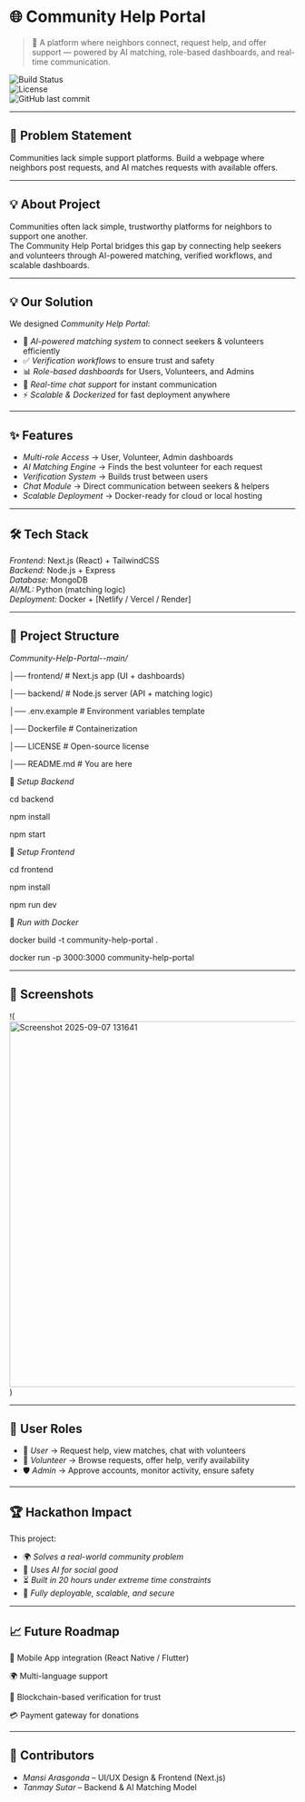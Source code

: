 # 🌐 Community Help Portal  

> 🤝 A platform where neighbors connect, request help, and offer support — powered by AI matching, role-based dashboards, and real-time communication.  

![Build Status](https://img.shields.io/badge/build-passing-brightgreen)  
![License](https://img.shields.io/badge/license-MIT-blue)  
![GitHub last commit](https://img.shields.io/github/last-commit/username/community-help-portal)  

---

## 📌 Problem Statement
Communities lack simple support platforms. Build a webpage where neighbors post 
requests, and AI matches requests with available offers. 

---
## 💡 About Project

Communities often lack simple, trustworthy platforms for neighbors to support one another.  
The Community Help Portal bridges this gap by connecting help seekers and volunteers through AI-powered matching, verified workflows, and scalable dashboards.  

---

## 💡 Our Solution
We designed *Community Help Portal*:  
- 🔎 *AI-powered matching system* to connect seekers & volunteers efficiently  
- ✅ *Verification workflows* to ensure trust and safety  
- 📊 *Role-based dashboards* for Users, Volunteers, and Admins 
- 💬 *Real-time chat support* for instant communication  
- ⚡ *Scalable & Dockerized* for fast deployment anywhere  

---

## ✨ Features
- *Multi-role Access* → User, Volunteer, Admin dashboards  
- *AI Matching Engine* → Finds the best volunteer for each request  
- *Verification System* → Builds trust between users  
- *Chat Module* → Direct communication between seekers & helpers  
- *Scalable Deployment* → Docker-ready for cloud or local hosting  

---

## 🛠 Tech Stack
*Frontend:* Next.js (React) + TailwindCSS  
*Backend:* Node.js + Express  
*Database:* MongoDB  
*AI/ML:* Python (matching logic)  
*Deployment:* Docker + [Netlify / Vercel / Render] 

---

## 📂 Project Structure  
*Community-Help-Portal--main/*

│── frontend/ # Next.js app (UI + dashboards)

│── backend/ # Node.js server (API + matching logic)

│── .env.example # Environment variables template

│── Dockerfile # Containerization

│── LICENSE # Open-source license

│── README.md # You are here

🔹 *Setup Backend*

cd backend

npm install

npm start

🔹 *Setup Frontend*

cd frontend

npm install

npm run dev

🔹 *Run with Docker*

docker build -t community-help-portal .

docker run -p 3000:3000 community-help-portal

---
## 📸 Screenshots
!(<img width="655" height="644" alt="Screenshot 2025-09-07 131641" src="https://github.com/user-attachments/assets/07f4b68c-9f5a-496b-850e-c68c4b5f0b61" />)


---
## 📍 User Roles

- 👤 *User* → Request help, view matches, chat with volunteers  
- 🤝 *Volunteer* → Browse requests, offer help, verify availability  
- 🛡 *Admin* → Approve accounts, monitor activity, ensure safety  

---

## 🏆 Hackathon Impact

This project:  

- 🌍 *Solves a real-world community problem*  
- 🤖 *Uses AI for social good*  
- ⏳ *Built in 20 hours under extreme time constraints*  
- 🚀 *Fully deployable, scalable, and secure*  

---

## 📈 Future Roadmap

 📱 Mobile App integration (React Native / Flutter)

 🌍 Multi-language support

 🔗 Blockchain-based verification for trust

 💳 Payment gateway for donations

---

## 👥 Contributors

- *Mansi Arasgonda* – UI/UX Design & Frontend (Next.js)
- *Tanmay Sutar* – Backend & AI Matching Model


